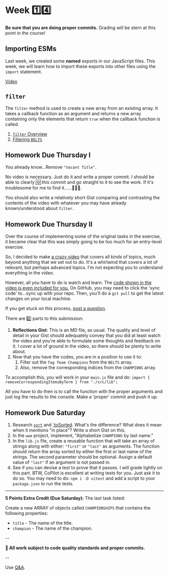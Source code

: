 # Week 1️⃣4️⃣

**Be sure that you are doing proper commits.** Grading will be stern at this point in the course!

## Importing ESMs

Last week, we created some **named** exports in our JavaScript files. This week, we will learn how to import these exports into other files using the `import` statement.

[Video](https://go.screenpal.com/watch/cZfYDDVMeRC)

## `filter`

The `filter` method is used to create a new array from an existing array. It takes a callback function as an argument and returns a new array containing only the elements that return `true` when the callback function is called.

1. [`filter` Overview](https://go.screenpal.com/watch/cZfYDZVMeSq)
1. [Filtering `BELTS`](https://go.screenpal.com/watch/cZfYDuVMeSA)

## Homework Due Thursday I

You already know...Remove `"Vacant Title"`.

No video is necessary. Just do it and write a proper commit. I should be able to clearly 🆔 this commit and go straight to it to see the work. If it's troublesome for me to find it......🙅🏾‍♂️.

You should also write a relatively short Gist comparing and contrasting the contents of the video with whatever you may have already known/understood about `filter`.

## Homework Due Thursday II

Over the course of implementing some of the original tasks in the exercise, it became clear that this was simply going to be too much for an entry-level exercise.

So, I decided to make [a crazy video](https://youtu.be/18Nx8L_Uw5M) that covers all kinds of topics, much beyond anything that we set out to do. It's a whirlwind that covers a lot of relevant, but perhaps advanced topics. I'm not expecting you to understand everything in the video.

However, all you have to do is watch and learn. The [code shown in the video is even included for you.](https://github.com/SWIC-177/wwe/commits/main/) On GitHub, you may need to click the 'sync code' to...sync up with your repo. Then, you'll do a `git pull` to get the latest changes on your local machine.

If you get stuck on this process, [post a question](https://github.com/SWIC-177/wwe/discussions/categories/q-a).

There are 2️⃣ parts to this submission:

1. **Reflections Gist**: This is an MD file, as usual. The quality and level of detail in your Gist should adequately convey that you did at least watch the video and you're able to formulate some thoughts and feedback on it. I cover a lot of ground in the video, so there should be plenty to write about.
1. Now that you have the codes, you are in a position to use it to:
   1. Filter out the `Tag Team Champions` from the `BELTS` array.
   1. Also, remove the corresponding indices from the `CHAMPIONS` array.

To accomplish this, you will work in your `main.js` file and do: `import { removeCorrespondingItemsByTerm } from "./src/lib";`

All you have to do then is to call the function with the proper arguments and just log the results to the console. Make a 'proper' commit and push it up.

## Homework Due Saturday

1. Research [`sort`](https://developer.mozilla.org/en-US/docs/Web/JavaScript/Reference/Global_Objects/Array/sort) and [`toSorted](https://developer.mozilla.org/en-US/docs/Web/JavaScript/Reference/Global_Objects/Array/toSorted#examples). What's the difference? What does it mean when it mentions "in place"? Write a short Gist on this.
1. In the `wwe` project, implement, "Alphabetize `CHAMPIONS` by last name."
1. In the `lib.js` file, create a reusable function that will take an array of strings along with either: `"first"` or `"last"` as arguments. The function should return the array sorted by either the first or last name of the strings. The second parameter should be optional. Assign a default value of `"last"` if an argument is not passed in.
1. See if you can devise a test to prove that it passes. I will grade lightly on this part. BTW, CoPilot is excellent at writing tests for you. Just ask it to do so. You may need to do: `npm i -D vitest` and add a script to your `package.json` to run the tests.

---

**5 Points Extra Credit (Due Saturday):** The last task listed:

Create a new ARRAY of objects called `CHAMPIONSHIPS` that contains the following properties:

- `title` - The name of the title.
- `champion` - The name of the champion.

--

**🚨 All work subject to code quality standards and proper commits.**

--

Use [Q&A](https://github.com/SWIC-177/wwe/discussions/categories/q-a).
